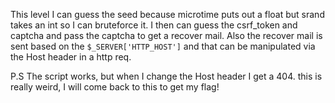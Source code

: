 This level I can guess the seed because microtime puts out a float but srand takes an int so I can bruteforce it.
I then can guess the csrf_token and captcha and pass the captcha to get a recover mail.
Also the recover mail is sent based on the ```$_SERVER['HTTP_HOST']``` and that can be manipulated via the Host header in a http req.

P.S
The script works, but when I change the Host header I get a 404. this is really weird, I will come back to this to get my flag!